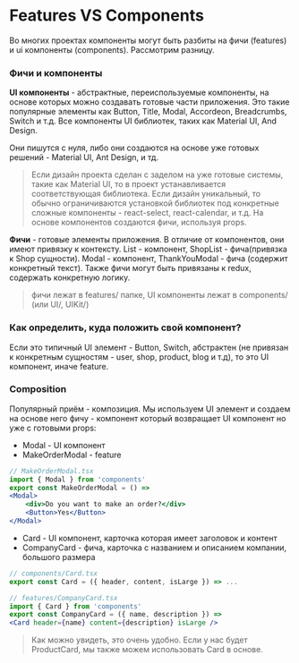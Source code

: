 # Features VS Components

Во многих проектах компоненты могут быть разбиты на фичи (features) и ui компоненты (components). Рассмотрим разницу.

### Фичи и компоненты

**UI компоненты** - абстрактные, переиспользуемые компоненты, на основе которых можно создавать готовые части приложения. Это такие популярные элементы как Button, Title, Modal, Accordeon, Breadcrumbs, Switch и т.д. Все компоненты UI библиотек, таких как Material UI, And Design.

Они пишутся с нуля, либо они создаются на основе уже готовых решений - Material UI, Ant Design, и тд.

> Если дизайн проекта сделан с заделом на уже готовые системы, такие как Material UI, то в проект устанавливается соответствующая библиотека. Если дизайн уникальный, то обычно ограничиваются установкой библиотек под конкретные сложные компоненты - react-select, react-calendar, и т.д. На основе компонентов создаются фичи, используя props.

**Фичи** - готовые элементы приложения. В отличие от компонентов, они имеют привязку к контексту. List - компонент, ShopList - фича(привязка к Shop сущности). Modal - компонент, ThankYouModal - фича (содержит конкретный текст). Также фичи могут быть привязаны к redux, содержать конкретную логику.

> фичи лежат в features/ папке, UI компоненты лежат в components/ (или UI/, UIKit/)
### Как определить, куда положить свой компонент?

Если это типичный  UI элемент - Button, Switch, абстрактен (не привязан к конкретным сущностям - user, shop, product, blog и т.д), то это UI компонент, иначе feature.

### Composition

Популярный приём - композиция. Мы используем UI элемент и создаем на основе него фичу - компонент который возвращает UI компонент но уже с готовыми props:

- Modal - UI компонент
- MakeOrderModal - feature

```jsx
// MakeOrderModal.tsx
import { Modal } from 'components'
export const MakeOrderModal = () => 
<Modal>
    <div>Do you want to make an order?</div>
    <Button>Yes</Button>
</Modal>
```

- Card - UI компонент, карточка которая имеет заголовок и контент
- CompanyCard - фича, карточка с названием и описанием компании, большого размера
```jsx
// components/Сard.tsx
export const Card = ({ header, content, isLarge }) => ...
```
```jsx
// features/CompanyСard.tsx
import { Card } from 'components'
export const CompanyCard = ({ name, description }) => 
<Card header={name} content={description} isLarge />
```
> Как можно увидеть, это очень удобно. Если у нас будет ProductCard, мы также можем использовать Card в основе. 
